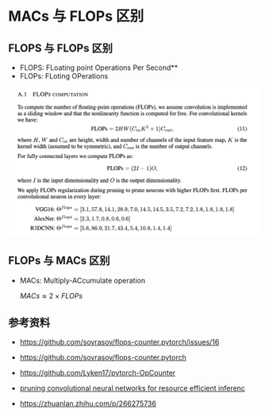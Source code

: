 #  MACs  与 FLOPs 区别

## FLOPS 与 FLOPs 区别

* FLOPS: FLoating point Operations Per Second**
* FLOPs: FLoting OPerations

![image-20210510153406178](../graph/image-20210510153406178.png)

## FLOPs 与 MACs 区别

* MACs: Multiply-ACcumulate operation

  $MACs \approx  2 \times FLOPs$

## 参考资料

* https://github.com/sovrasov/flops-counter.pytorch/issues/16
* https://github.com/sovrasov/flops-counter.pytorch
* https://github.com/Lyken17/pytorch-OpCounter

* [pruning convolutional neural networks for resource efficient inferenc](https://arxiv.org/pdf/1611.06440.pdf)

* https://zhuanlan.zhihu.com/p/266275736

